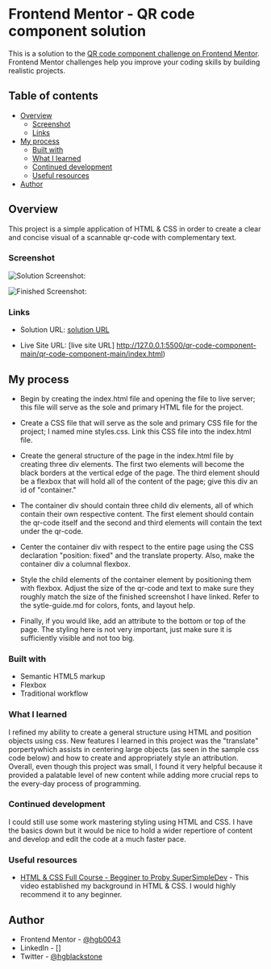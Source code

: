 # Frontend Mentor - QR code component solution

This is a solution to the [QR code component challenge on Frontend Mentor](https://www.frontendmentor.io/challenges/qr-code-component-iux_sIO_H). Frontend Mentor challenges help you improve your coding skills by building realistic projects. 

## Table of contents

- [Overview](#overview)
  - [Screenshot](#screenshot)
  - [Links](#links)
- [My process](#my-process)
  - [Built with](#built-with)
  - [What I learned](#what-i-learned)
  - [Continued development](#continued-development)
  - [Useful resources](#useful-resources)
- [Author](#author)


## Overview

This project is a simple application of HTML & CSS in order to create a clear and concise visual of a scannable qr-code with complementary text. 

### Screenshot

![Solution Screenshot:](https://github.com/hgb0043/first-project/blob/main/solutionscreenshot.png?raw=true) 


![Finished Screenshot:](https://github.com/hgb0043/first-project/blob/main/finishedscreenshot.png?raw=true)

### Links

- Solution URL: [solution URL](https://github.com/hgb0043/first-project/blob/main/index.html)  

- Live Site URL: [live site URL] http://127.0.0.1:5500/qr-code-component-main/qr-code-component-main/index.html) 

## My process

- Begin by creating the index.html file and opening the file to live server; this file will serve as the sole and primary HTML file for the project.

- Create a CSS file that will serve as the sole and primary CSS file for the project; I named mine styles.css. Link this CSS file into the index.html file.

- Create the general structure of the page in the index.html file by creating three div elements. The first two elements will become the black borders at the vertical edge of the page. The third element should be a flexbox that will hold all of the content of the page; give this div an id of "container."

-  The container div should contain three child div elements, all of which contain their own respective content. The first element should contain the qr-code itself and the second and third elements will contain the text under the qr-code. 

- Center the container div with respect to the entire page using the CSS declaration "position: fixed" and the translate property. Also, make the container div a columnal flexbox.

- Style the child elements of the container element by positioning them with flexbox. Adjust the size of the qr-code and text to make sure they roughly match the size of the finished screenshot I have linked.
Refer to the sytle-guide.md for colors, fonts, and layout help.

- Finally, if you would like, add an attribute to the bottom or top of the page. The styling here is not very important, just make sure it is sufficiently visible and not too big. 


### Built with

- Semantic HTML5 markup
- Flexbox
- Traditional workflow 

### What I learned

I refined my ability to create a general structure using HTML and position objects using css. New features I learned in this project was the "translate" porpertywhich assists in centering large objects (as seen in the sample css code below) and how to create and appropriately style an attribution. Overall, even though this project was small, I found it very helpful because it provided a palatable level of new content while adding more crucial reps to the every-day process of programming. 

### Continued development

I could still use some work mastering styling using HTML and CSS. I have the basics down but it would be nice to hold a wider repertiore of content and develop and edit the code at a much faster pace.

### Useful resources

- [HTML & CSS Full Course - Begginer to Proby SuperSimpleDev](https://youtu.be/G3e-cpL7ofc) - This video established my background in HTML & CSS. I would highly recommend it to any beginner. 

## Author

- Frontend Mentor - [@hgb0043](https://www.frontendmentor.io/profile/yourusername)
- LinkedIn - []
- Twitter - [@hgblackstone](https://www.x.com/hgblackstone)


